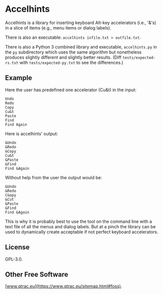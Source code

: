 # Accelhints

Accelhints is a library for inserting keyboard Alt-key accelerators (i.e.,
'&'s) in a slice of items (e.g., menu items or dialog labels).

There is also an executable: `accelhints infile.txt > outfile.txt`.

There is also a Python 3 combined library and executable, `accelhints.py` in
the `py` subdirectory which uses the same algorithm but nonetheless produces
slightly different and slightly better results. (Diff
`tests/expected-rs.txt` with `tests/expected-py.txt` to see the
differences.)

## Example

Here the user has predefined one accelerator (Cu&t) in the input:

    Undo
    Redo
    Copy
    Cu&t
    Paste
    Find
    Find Again

Here is accelhints' output:

    &Undo
    &Redo
    &Copy
    Cu&t
    &Paste
    &Find
    Find &Again

Without help from the user the output would be:

    &Undo
    &Redo
    C&opy
    &Cut
    &Paste
    &Find
    Find &Again

This is why it is probably best to use the tool on the command line with a
text file of all the menus and dialog labels. But at a pinch the library can
be used to dynamically create acceptable if not perfect keyboard
accelerators.

## License

GPL-3.0.

## Other Free Software

[www.qtrac.eu](https://www.qtrac.eu/sitemap.html#foss).
